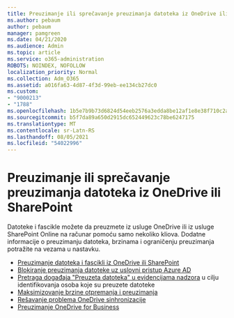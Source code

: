 ```yaml
---
title: Preuzimanje ili sprečavanje preuzimanja datoteka iz OneDrive ili SharePoint
ms.author: pebaum
author: pebaum
manager: pamgreen
ms.date: 04/21/2020
ms.audience: Admin
ms.topic: article
ms.service: o365-administration
ROBOTS: NOINDEX, NOFOLLOW
localization_priority: Normal
ms.collection: Adm_O365
ms.assetid: a016fa63-4d87-4f3d-99eb-ee134cb27dc0
ms.custom:
- "9000213"
- "1788"
ms.openlocfilehash: 1b5e7b9b73d6824d54eeb2576a3edda8be12af1e8e38f710c2ab4077482dff9b
ms.sourcegitcommit: b5f7da89a650d2915dc652449623c78be6247175
ms.translationtype: MT
ms.contentlocale: sr-Latn-RS
ms.lasthandoff: 08/05/2021
ms.locfileid: "54022996"
---
```

# <a name="download-or-prevent-download-of-files-from-onedrive-or-sharepoint"></a>Preuzimanje ili sprečavanje preuzimanja datoteka iz OneDrive ili SharePoint

Datoteke i fascikle možete da preuzmete iz usluge OneDrive ili iz usluge SharePoint Online na računar pomoću samo nekoliko kliova. Dodatne informacije o preuzimanju datoteka, brzinama i ograničenju preuzimanja potražite na vezama u nastavku.

- [Preuzimanje datoteka i fascikli iz OneDrive ili SharePoint](https://support.office.com/article/Download-files-and-folders-from-OneDrive-or-SharePoint-5c7397b7-19c7-4893-84fe-d02e8fa5df05)
- [Blokiranje preuzimanja datoteke uz uslovni pristup Azure AD](https://docs.microsoft.com/cloud-app-security/use-case-proxy-block-session-aad#create-a-block-download-policy-for-unmanaged-devices)
- [Pretraga događaja "Preuzeta datoteka" u evidencijama nadzora](https://docs.microsoft.com/microsoft-365/compliance/search-the-audit-log-in-security-and-compliance?view=o365-worldwide#file-and-page-activities) u cilju identifikovanja osoba koje su preuzete datoteke
- [Maksimizovanje brzine otpremanja i preuzimanja](https://support.office.com/article/Maximize-upload-and-download-speed-8eeadfb8-501f-406d-997b-98ab6ff67f43)
- [Rešavanje problema OneDrive sinhronizacije](https://support.office.com/article/Fix-OneDrive-sync-problems-83ab0d8a-8400-45b0-8dcf-dc8aa8a6bcf8)
- [Preuzimanje OneDrive for Business](https://onedrive.live.com/about/download/)
